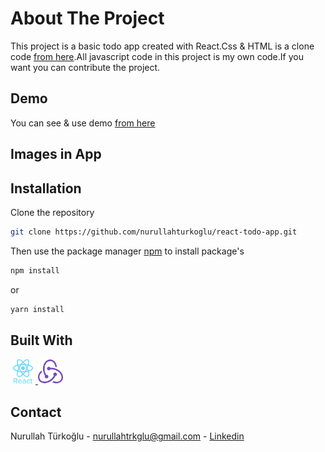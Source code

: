 # About The Project

This project is a basic todo app created with React.Css & HTML is a clone code [from here](https://codepen.io/dmitrysharabin/pen/MWgQNYZ).All javascript code in this project is my own code.If you want you can contribute the project.

## Demo

You can see & use demo [from here](https://react-todo-app-turkoglu.netlify.app/)

## Images in App

## Installation
Clone the repository
```bash
git clone https://github.com/nurullahturkoglu/react-todo-app.git
```

Then use the package manager [npm](https://www.npmjs.com/) to install package's

```bash
npm install
```
or
```bash
yarn install
```

## Built With
 <a href="https://reactjs.org/" target="_blank" rel="noreferrer"> <img src="https://raw.githubusercontent.com/devicons/devicon/master/icons/react/react-original-wordmark.svg" alt="react" width="40" height="40"/> </a> <a href="https://redux.js.org" target="_blank" rel="noreferrer"> <img src="https://raw.githubusercontent.com/devicons/devicon/master/icons/redux/redux-original.svg" alt="redux" width="40" height="40"/> </a> </p>

## Contact
Nurullah Türkoğlu - nurullahtrkglu@gmail.com - [Linkedin](https://www.linkedin.com/in/nurullahturkoglu/) 
